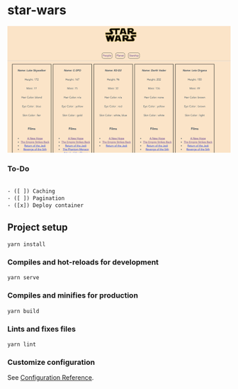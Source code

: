 # star-wars

![Alt text](./public/ScreenShotStarWarsApp.png?raw=true "app ss") 

### To-Do
```

- ([ ]) Caching
- ([ ]) Pagination
- ([x]) Deploy container
```
## Project setup
```
yarn install
```

### Compiles and hot-reloads for development
```
yarn serve
```

### Compiles and minifies for production
```
yarn build
```

### Lints and fixes files
```
yarn lint
```

### Customize configuration
See [Configuration Reference](https://cli.vuejs.org/config/).
